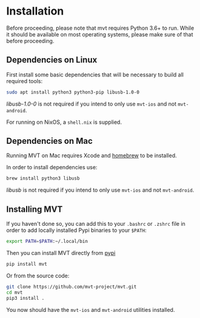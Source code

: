 # Installation

Before proceeding, please note that mvt requires Python 3.6+ to run. While it should be available on most operating systems, please make sure of that before proceeding.

## Dependencies on Linux

First install some basic dependencies that will be necessary to build all required tools:

```bash
sudo apt install python3 python3-pip libusb-1.0-0
```

*libusb-1.0-0* is not required if you intend to only use `mvt-ios` and not `mvt-android`.

For running on NixOS, a `shell.nix` is supplied.

## Dependencies on Mac

Running MVT on Mac requires Xcode and [homebrew](https://brew.sh) to be installed.

In order to install dependencies use:

```bash
brew install python3 libusb
```

*libusb* is not required if you intend to only use `mvt-ios` and not `mvt-android`.

## Installing MVT

If you haven't done so, you can add this to your `.bashrc` or `.zshrc` file in order to add locally installed Pypi binaries to your `$PATH`:

```bash
export PATH=$PATH:~/.local/bin
```

Then you can install MVT directly from [pypi](https://pypi.org/project/mvt/)

```bash
pip install mvt
```

Or from the source code:

```bash
git clone https://github.com/mvt-project/mvt.git
cd mvt
pip3 install .
```

You now should have the `mvt-ios` and `mvt-android` utilities installed.
